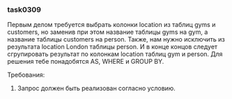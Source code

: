 
### task0309

Первым делом требуется выбрать колонки location из таблиц gyms и customers, но заменив при этом название таблицы gyms на gym, а название таблицы customers на person.
Также, нам нужно исключить из результата location London таблицы person.
И в конце концов следует сгрупировать результат по колонкам location таблиц gym и person.
Для решения тебе понадобятся AS, WHERE и GROUP BY.


Требования:
1.	Запрос должен быть реализован согласно условию.


